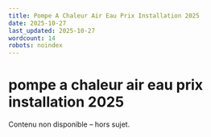 ```yaml
---
title: Pompe A Chaleur Air Eau Prix Installation 2025
date: 2025-10-27
last_updated: 2025-10-27
wordcount: 14
robots: noindex
---
```


# pompe a chaleur air eau prix installation 2025

Contenu non disponible – hors sujet.